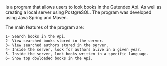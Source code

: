Is a program that allows users to look books in the Gutendex Api. As well as creating a local server using PostgreSQL. The program was developed using Java Spring and Maven. 

The main features of the program are:

    1- Search books in the Api.
    2- View searched books stored in the server.
    3- View searched authors stored in the server.
    4- Inside the server, look for authors alive in a given year.
    5- Inside the server, look books written in a specific language.
    6- Show top dowloaded books in the Api.
    
